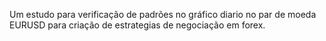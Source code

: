
Um estudo para verificação de padrões no gráfico diario no par de moeda EURUSD para criação de estrategias de negociação em forex.
